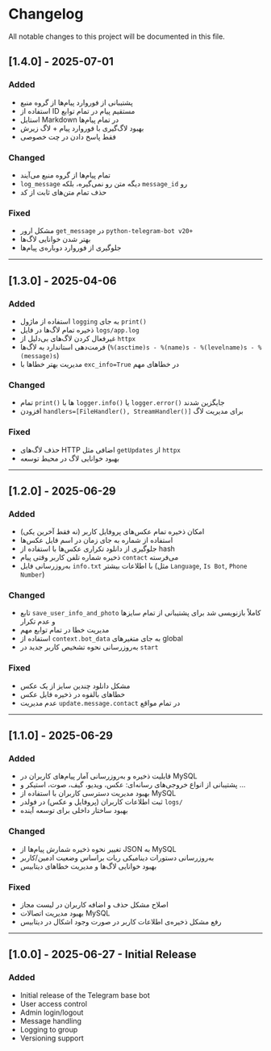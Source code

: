 # Changelog

All notable changes to this project will be documented in this file.

## [1.4.0] - 2025-07-01

### Added
- پشتیبانی از فوروارد پیام‌ها از گروه منبع
- استفاده از ID مستقیم پیام در تمام توابع
- استایل Markdown در تمام پیام‌ها
- بهبود لاگ‌گیری با فوروارد پیام + لاگ زیرش
- فقط پاسخ دادن در چت خصوصی

### Changed
- تمام پیام‌ها از گروه منبع می‌آیند
- `log_message` دیگه متن رو نمی‌گیره، بلکه `message_id` رو
- حذف تمام متن‌های ثابت از کد

### Fixed
- مشکل ارور `get_message` در `python-telegram-bot v20+`
- بهتر شدن خوانایی لاگ‌ها
- جلوگیری از فوروارد دوباره‌ی پیام‌ها

---

## [1.3.0] - 2025-04-06

### Added
- استفاده از ماژول `logging` به جای `print()`
- ذخیره تمام لاگ‌ها در فایل `logs/app.log`
- غیرفعال کردن لاگ‌های بی‌دلیل از `httpx`
- فرمت‌دهی استاندارد به لاگ‌ها (`%(asctime)s - %(name)s - %(levelname)s - %(message)s`)
- مدیریت بهتر خطاها با `exc_info=True` در خطاهای مهم

### Changed
- تمام `print()` ها با `logger.info()` یا `logger.error()` جایگزین شدند
- افزودن `handlers=[FileHandler(), StreamHandler()]` برای مدیریت لاگ

### Fixed
- حذف لاگ‌های HTTP اضافی مثل `getUpdates` از `httpx`
- بهبود خوانایی لاگ در محیط توسعه

---

## [1.2.0] - 2025-06-29

### Added
- امکان ذخیره تمام عکس‌های پروفایل کاربر (نه فقط آخرین یکی)
- استفاده از شماره به جای زمان در اسم فایل عکس‌ها
- جلوگیری از دانلود تکراری عکس‌ها با استفاده از hash
- ذخیره شماره تلفن کاربر وقتی پیام `contact` می‌فرسته
- به‌روزرسانی فایل `info.txt` با اطلاعات بیشتر (مثل `Language`, `Is Bot`, `Phone Number`)

### Changed
- تابع `save_user_info_and_photo` کاملاً بازنویسی شد برای پشتیبانی از تمام سایزها و عدم تکرار
- مدیریت خطا در تمام توابع مهم
- استفاده از `context.bot_data` به جای متغیرهای global
- به‌روزرسانی نحوه تشخیص کاربر جدید در `start`

### Fixed
- مشکل دانلود چندین سایز از یک عکس
- خطاهای بالقوه در ذخیره فایل عکس
- عدم مدیریت `update.message.contact` در تمام مواقع

---

## [1.1.0] - 2025-06-29

### Added
- قابلیت ذخیره و به‌روزرسانی آمار پیام‌های کاربران در MySQL
- پشتیبانی از انواع خروجی‌های رسانه‌ای: عکس، ویدیو، گیف، صوت، استیکر و ...
- بهبود مدیریت دسترسی کاربران با استفاده از MySQL
- ثبت اطلاعات کاربران (پروفایل و عکس) در فولدر `logs/`
- بهبود ساختار داخلی برای توسعه آینده

### Changed
- تغییر نحوه ذخیره شمارش پیام‌ها از JSON به MySQL
- به‌روزرسانی دستورات دینامیکی ربات براساس وضعیت ادمین/کاربر
- بهبود خوانایی لاگ‌ها و مدیریت خطاهای دیتابیس

### Fixed
- اصلاح مشکل حذف و اضافه کاربران در لیست مجاز
- بهبود مدیریت اتصالات MySQL
- رفع مشکل ذخیره‌ی اطلاعات کاربر در صورت وجود اشکال در دیتابیس

---

## [1.0.0] - 2025-06-27 - Initial Release

### Added
- Initial release of the Telegram base bot
- User access control
- Admin login/logout
- Message handling
- Logging to group
- Versioning support